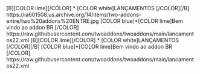 <?xml version="1.0" encoding="UTF-8" standalone="yes"?>
<channels>

  <channel>
<name>[B][COLOR lime][/COLOR] * [COLOR white]LANÇAMENTOS [/COLOR][/B]</name>
<thumbnail>https://ia601508.us.archive.org/14/items/two-addons-entre/two%20addons%20ENTRE.jpg</thumbnail>
<fanart></fanart>
<info>[COLOR blue]*[COLOR lime]Bem vindo ao addon  BR [/COLOR]</info>
<externallink>https://raw.githubusercontent.com/twoaddons/twoaddons/main/lancamentos22.xml</externallink>
</channel>

<channel>
<name>[B][COLOR lime][/COLOR] * [COLOR white]LANÇAMENTOS [/COLOR][/B]</name>
<thumbnail></thumbnail>
<fanart></fanart>
<info>[COLOR blue]*[COLOR lime]Bem vindo ao addon  BR [/COLOR]</info>
<externallink>https://raw.githubusercontent.com/twoaddons/twoaddons/main/lancamentos22.xml</externallink>
</channel>
